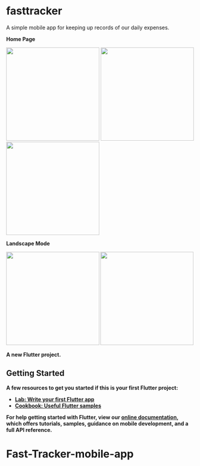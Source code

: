 
# fasttracker

A simple mobile app for keeping up records of our daily expenses.

<B>Home Page</B>

<img src="https://user-images.githubusercontent.com/61490175/132122663-7920bd08-129e-4514-8fd0-b183bdb37a20.jpg" width="250">

<img src="https://user-images.githubusercontent.com/61490175/132122660-47ffaccd-a8b6-4081-b96a-d712a19fe873.jpg" width="250">

<img src="https://user-images.githubusercontent.com/61490175/132122654-4c8f71f0-b1ca-4af6-b4cb-a35821d5180b.jpg" width="250">

<B>Landscape Mode<B>

<img src="https://user-images.githubusercontent.com/61490175/132547849-f36a77c3-e483-4db9-9d00-0fbde35e02f1.jpg" width="250">
  
  
<img src="https://user-images.githubusercontent.com/61490175/132547859-05282906-2c1d-4c38-abed-ea0b82817282.jpg" width="250">



A new Flutter project.

## Getting Started

A few resources to get you started if this is your first Flutter project:

- [Lab: Write your first Flutter app](https://flutter.dev/docs/get-started/codelab)
- [Cookbook: Useful Flutter samples](https://flutter.dev/docs/cookbook)

For help getting started with Flutter, view our
[online documentation](https://flutter.dev/docs), which offers tutorials,
samples, guidance on mobile development, and a full API reference.
# Fast-Tracker-mobile-app

